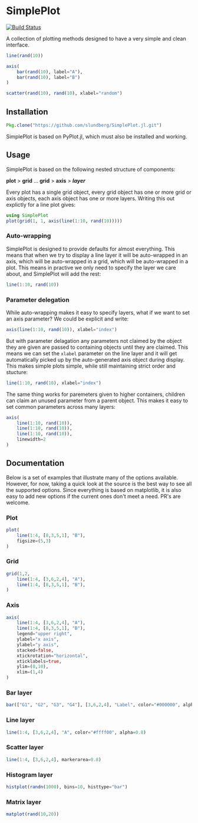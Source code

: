 # SimplePlot

[![Build Status](https://travis-ci.org/slundberg/SimplePlot.jl.svg?branch=master)](https://travis-ci.org/slundberg/SimplePlot.jl)

A collection of plotting methods designed to have a very simple and clean interface.

```julia
line(rand(10))
```

```julia
axis(
    bar(rand(10), label="A"),
    bar(rand(10), label="B")
)
```

```julia
scatter(rand(10), rand(10), xlabel="random")
```

## Installation

```julia
Pkg.clone("https://github.com/slundberg/SimplePlot.jl.git")
```

SimplePlot is based on PyPlot.jl, which must also be installed and working.

## Usage

SimplePlot is based on the following nested structure of components:

**plot** > **grid** ... **grid** > **axis** > **_layer_**

Every plot has a single grid object, every grid object has one or more grid or axis objects, each axis object has one or more layers. Writing this out explictly for a line plot gives:

```julia
using SimplePlot
plot(grid(1, 1, axis(line(1:10, rand(10)))))
```

### Auto-wrapping

SimplePlot is designed to provide defaults for almost everything. This means that when we try to display a line layer it will be auto-wrapped in an axis, which will be auto-wrapped in a grid, which will be auto-wrapped in a plot. This means in practive we only need to specify the layer we care about, and SimplePlot will add the rest:

```julia
line(1:10, rand(10))
```

### Parameter delegation

While auto-wrapping makes it easy to specify layers, what if we want to set an axis parameter? We could be explicit and write:

```julia
axis(line(1:10, rand(10)), xlabel="index")
```

But with parameter delagation any parameters not claimed by the object they are given are passed to containing objects until they are claimed. This means we can set the `xlabel` parameter on the line layer and it will get automatically picked up by the auto-generated axis object during display. This makes simple plots simple, while still maintaining strict order and stucture:

```julia
line(1:10, rand(10), xlabel="index")
```

The same thing works for paremeters given to higher containers, children can claim an unused parameter from a parent object. This makes it easy to set common parameters across many layers:

```julia
axis(
    line(1:10, rand(10)),
    line(1:10, rand(10)),
    line(1:10, rand(10)),
    linewidth=2
)
```

## Documentation

Below is a set of examples that illustrate many of the options available. However, for now, taking a quick look at the source is the best way to see all the supported options. Since everything is based on matplotlib, it is also easy to add new options if the current ones don't meet a need. PR's are welcome.

### Plot

```julia
plot(
    line(1:4, [8,3,5,1], "B"),
    figsize=(5,3)
)
```

### Grid

```julia
grid(1,2,
    line(1:4, [3,6,2,4], "A"),
    line(1:4, [8,3,5,1], "B"),
)
```


### Axis

```julia
axis(
    line(1:4, [3,6,2,4], "A"),
    line(1:4, [8,3,5,1], "B"),
    legend="upper right",
    ylabel="x axis",
    ylabel="y axis",
    stacked=false,
    xtickrotation="horizontal",
    xticklabels=true,
    ylim=(0,10),
    xlim=(1,4)
)
```


### Bar layer

```julia
bar(["G1", "G2", "G3", "G4"], [3,6,2,4], "Label", color="#000000", alpha=0.8)
```

### Line layer

```julia
line(1:4, [3,6,2,4], "A", color="#ffff00", alpha=0.8)
```

### Scatter layer

```julia
line(1:4, [3,6,2,4], markerarea=0.8)
```

### Histogram layer

```julia
histplot(randn(1000), bins=10, histtype="bar")
```

### Matrix layer

```julia
matplot(rand(10,20))
```



